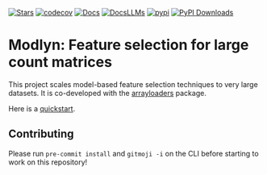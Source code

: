 [![Stars](https://img.shields.io/github/stars/laminlabs/modlyn?logo=GitHub)](https://github.com/laminlabs/modlyn)
[![codecov](https://codecov.io/gh/laminlabs/modlyn/branch/main/graph/badge.svg?token=VKMRJ7OWR3)](https://codecov.io/gh/laminlabs/modlyn)
[![Docs](https://img.shields.io/badge/docs-humans-yellow)](https://modlyn.lamin.ai)
[![DocsLLMs](https://img.shields.io/badge/docs-LLMs-yellow)](https://modlyn.lamin.ai/summary.md)
[![pypi](https://img.shields.io/pypi/v/modlyn?color=blue&label=pypi%20package)](https://pypi.org/project/modlyn)
[![PyPI Downloads](https://img.shields.io/pepy/dt/modlyn?logo=pypi)](https://pepy.tech/project/modlyn)

# Modlyn: Feature selection for large count matrices

This project scales model-based feature selection techniques to very large datasets.
It is co-developed with the [arrayloaders](https://github.com/laminlabs/arrayloaders) package.

Here is a [quickstart](https://modlyn.lamin.ai/quickstart).

## Contributing

Please run `pre-commit install` and `gitmoji -i` on the CLI before starting to work on this repository!
